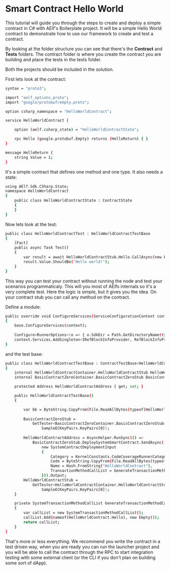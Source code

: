 # Smart Contract Hello World

This tutorial will guide you through the steps to create and deploy a simple contract in C# with AElf's Boilerplate project. It will be a simple Hello World contract to demonstrate how to use our framework to create and test a contract. 

By looking at the folder structure you can see that there's the **Contract** and **Tests** folders. The contract folder is where you create the contract you are building and place the tests in the tests folder.

Both the projects should be included in the solution.

First lets look at the contract:

```bash
syntax = "proto3";

import "aelf_options.proto";
import "google/protobuf/empty.proto";

option csharp_namespace = "HelloWorldContract";

service HelloWorldContract {

    option (aelf.csharp_state) = "HelloWorldContractState";

    rpc Hello (google.protobuf.Empty) returns (HelloReturn) { }
}

message HelloReturn {
    string Value = 1;
}
```

It's a simple contract that defines one method and one type. It also needs a state:

```bash
using AElf.Sdk.CSharp.State;
namespace HelloWorldContract
{
    public class HelloWorldContractState : ContractState
    {
    }
}
```

Now lets look at the test:

```bash
public class HelloWorldContractTest : HelloWorldContractTestBase
{
    [Fact]
    public async Task Test()
    {
        var result = await HelloWorldContractStub.Hello.CallAsync(new Empty());
        result.Value.ShouldBe("Hello world!");
    }
}
```

This way you can test your contract without running the node and test your scenarios programmaticaly. This will you most of AElfs internals so it's a very complete test. 
Here the logic is simple, but it gives you the idea. On your contract stub you can call any method on the contract.

Define a module:

```bash 
public override void ConfigureServices(ServiceConfigurationContext context)
{
    base.ConfigureServices(context);
                
    Configure<RunnerOptions>(o => { o.SdkDir = Path.GetDirectoryName(typeof(HelloWorldContractTestModule).Assembly.Location); });
    context.Services.AddSingleton<IRefBlockInfoProvider, RefBlockInfoProvider>();
}
```

and the test base: 

```bash 
public class HelloWorldContractTestBase : ContractTestBase<HelloWorldContractTestModule>
{
    internal HelloWorldContractContainer.HelloWorldContractStub HelloWorldContractStub { get; set; }
    internal BasicContractZeroContainer.BasicContractZeroStub BasicContractZeroStub { get; set; }

    protected Address HelloWorldContractAddress { get; set; }

    public HelloWorldContractTestBase()
    {

        var bb = ByteString.CopyFrom(File.ReadAllBytes(typeof(HelloWorldContract).Assembly.Location));
        
        BasicContractZeroStub =
            GetTester<BasicContractZeroContainer.BasicContractZeroStub>(ContractZeroAddress,
                SampleECKeyPairs.KeyPairs[0]);
        
        HelloWorldContractAddress = AsyncHelper.RunSync(() =>
            BasicContractZeroStub.DeploySystemSmartContract.SendAsync(
                new SystemContractDeploymentInput
                {
                    Category = KernelConstants.CodeCoverageRunnerCategory,
                    Code = ByteString.CopyFrom(File.ReadAllBytes(typeof(HelloWorldContract).Assembly.Location)),
                    Name = Hash.FromString("HelloWorldContract"),
                    TransactionMethodCallList = GenerateTransactionMethodCallList()
                })).Output;
        HelloWorldContractStub =
            GetTester<HelloWorldContractContainer.HelloWorldContractStub>(HelloWorldContractAddress,
                SampleECKeyPairs.KeyPairs[0]);
    }

    private SystemTransactionMethodCallList GenerateTransactionMethodCallList()
    {
        var callList = new SystemTransactionMethodCallList();
        callList.Add(nameof(HelloWorldContract.Hello), new Empty());
        return callList;
    }
}
```

That's more or less everything. We recommend you write the contract in a test driven way, when you are ready you can run the launcher project and you will be able to call the contract through the RPC to start integration testing with some external client (or the CLI if you don't plan on building some sort of dApp).
